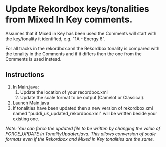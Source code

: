 # Update Rekordbox keys/tonalities from Mixed In Key comments.

Assumes that if Mixed in Key has been used the Comments will start with the key/tonality it identified, e.g. "1A - Energy 6".

For all tracks in the rekordbox.xml the Rekordbox tonality is compared with the tonality in the Comments and if it differs then the one from the Comments is used instead.

## Instructions

1. In Main.java:
    1. Update the location of your recordbox.xml
    1. Update the scale format to be output (Camelot or Classical).
1. Launch Main.java
1. If tonalities have been updated then a new version of rekordbox.xml named "puddi_uk_updated_rekordbox.xml" will be written beside your existing one.

_Note: You can force the updated file to be written by changing the value of FORCE_UPDATE in TonalityUpdater.java. This allows conversion of scale formats even if the Rekordbox and Mixed in Key tonalities are the same._
